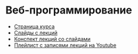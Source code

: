 # Веб-программирование

- [Страница курса](https://se.ifmo.ru/courses/web)
- [Слайды с лекций](lecture-materials/internet.pdf)
- [Конспект лекций со слайдами](https://rune-dollar-ae8.notion.site/Web-b7258003fb804b53b57f3dc6c0c96d56)
- [Плейлист с записями лекций на Youtube](https://www.youtube.com/watch?v=J78e_88FTvg&list=PLBWafxh1dFuzOL-NPuOSmo5HLhboAAOWV)